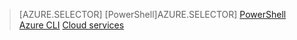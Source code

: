 > [AZURE.SELECTOR]
> [PowerShell]AZURE.SELECTOR]
> [PowerShell](load-balancer-get-started-ilb-classic-ps.md)
> [Azure CLI](load-balancer-get-started-ilb-classic-cli.md)
> [Cloud services](load-balancer-get-started-ilb-classic-cloud.md)
> 
> 
